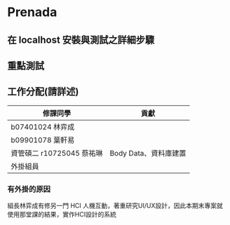 # Prenada

## 在 localhost 安裝與測試之詳細步驟


## 重點測試


## 工作分配(請詳述)
|修課同學|貢獻|
| -------- | -------- |
|b07401024 林弈成||
|b09901078 葉軒易||
|資管碩二 r10725045 蔡祐琳|Body Data、資料庫建置|
|外掛組員||

### 有外掛的原因
組長林弈成有修另一門 HCI 人機互動，著重研究UI/UX設計，因此本期末專案就使用那堂課的結果，實作HCI設計的系統
